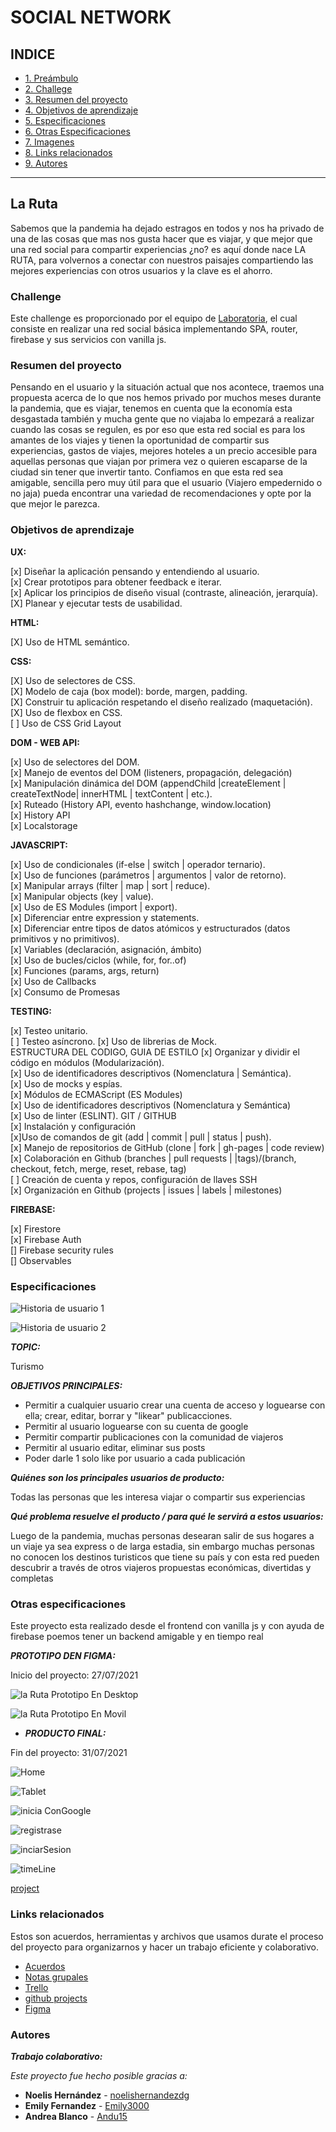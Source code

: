 # SOCIAL NETWORK

## INDICE

* [1. Preámbulo](#la-ruta)
* [2. Challege](#challenge)
* [3. Resumen del proyecto](#resumen-del-proyecto)
* [4. Objetivos de aprendizaje](#objetivos-de-aprendizaje)
* [5. Especificaciones](#especificaciones)
* [6. Otras Especificaciones](#otras-especificaciones)
* [7. Imagenes](#imagenes-del-proyecto)
* [8. Links relacionados](#links-relacionados)
* [9. Autores](#autores)
******
## La Ruta

Sabemos que la pandemia ha dejado estragos en todos y nos ha privado de una de las cosas que mas nos gusta hacer que es viajar, y que mejor que una red social para compartir experiencias ¿no? es aquí donde nace LA RUTA, para volvernos a conectar con nuestros paisajes compartiendo las mejores experiencias con otros usuarios y la clave es el ahorro.

### Challenge

Este challenge es proporcionado por el equipo de [Laboratoria](https://github.com/Laboratoria/LIM015-social-network), el cual consiste en realizar una red social básica implementando SPA, router, firebase y sus servicios con vanilla js.

### Resumen del proyecto

Pensando en el usuario y la situación actual que nos acontece, traemos una propuesta acerca de lo que nos hemos privado por muchos meses durante la pandemia, que es viajar, tenemos en cuenta que la economía esta desgastada también y mucha gente que no viajaba lo empezará a realizar cuando las cosas se regulen, es por eso que esta red social es para los amantes de los viajes y tienen la oportunidad de compartir sus experiencias, gastos de viajes, mejores hoteles a un precio accesible para aquellas personas que viajan por primera vez o quieren escaparse de la ciudad sin tener que invertir tanto. Confiamos en que esta red sea amigable, sencilla pero muy útil para que el usuario (Viajero empedernido o no jaja) pueda encontrar una variedad de recomendaciones y opte por la que mejor le parezca.

### Objetivos de aprendizaje

__UX:__

[x] Diseñar la aplicación pensando y entendiendo al usuario.  
[x] Crear prototipos para obtener feedback e iterar.  
[x] Aplicar los principios de diseño visual (contraste, alineación, jerarquía).  
[X] Planear y ejecutar tests de usabilidad.  

__HTML:__  

[X] Uso de HTML semántico.  

__CSS:__

[X] Uso de selectores de CSS.  
[X] Modelo de caja (box model): borde, margen, padding.  
[X] Construir tu aplicación respetando el diseño realizado (maquetación).  
[X] Uso de flexbox en CSS.  
[ ] Uso de CSS Grid Layout  

__DOM - WEB API:__  

[x] Uso de selectores del DOM.  
[x] Manejo de eventos del DOM (listeners, propagación, delegación)  
[x] Manipulación dinámica del DOM (appendChild |createElement | createTextNode| innerHTML | textContent | etc.).  
[x] Ruteado (History API, evento hashchange, window.location)  
[x] History API  
[x] Localstorage  

__JAVASCRIPT:__  

[x] Uso de condicionales (if-else | switch | operador ternario).  
[x] Uso de funciones (parámetros | argumentos | valor de retorno).  
[x] Manipular arrays (filter | map | sort | reduce).  
[x] Manipular objects (key | value).  
[x] Uso de ES Modules (import | export).  
[x] Diferenciar entre expression y statements.  
[x] Diferenciar entre tipos de datos atómicos y estructurados (datos primitivos y no primitivos).  
[x] Variables (declaración, asignación, ámbito)  
[x] Uso de bucles/ciclos (while, for, for..of)  
[x] Funciones (params, args, return)  
[x] Uso de Callbacks  
[x] Consumo de Promesas  

__TESTING:__  

[x] Testeo unitario.  
[ ] Testeo asíncrono. 
[x] Uso de librerias de Mock.  
ESTRUCTURA DEL CODIGO, GUIA DE ESTILO
[x] Organizar y dividir el código en módulos (Modularización).  
[x] Uso de identificadores descriptivos (Nomenclatura | Semántica).  
[x] Uso de mocks y espías.  
[x] Módulos de ECMAScript (ES Modules)  
[x] Uso de identificadores descriptivos (Nomenclatura y Semántica)  
[x] Uso de linter (ESLINT).
GIT / GITHUB  
[x] Instalación y configuración  
[x]Uso de comandos de git (add | commit | pull | status | push).  
[x] Manejo de repositorios de GitHub (clone | fork | gh-pages | code review)  
[x] Colaboración en Github (branches | pull requests | |tags)/(branch, checkout, fetch, merge, reset, rebase, tag)  
[ ] Creación de cuenta y repos, configuración de llaves SSH  
[x] Organización en Github (projects | issues | labels | milestones)

__FIREBASE:__

[x] Firestore  
[x] Firebase Auth  
[] Firebase security rules  
[] Observables  

### Especificaciones

![Historia de usuario 1](https://github.com/noelishernandezdg/LIM015-social-network/blob/main/src/images/HUpagina1.png)

![Historia de usuario 2](https://github.com/noelishernandezdg/LIM015-social-network/blob/main/src/images/HUpagina2.png)

__*TOPIC:*__

 Turismo

__*OBJETIVOS PRINCIPALES:*__  

- Permitir a cualquier usuario crear una cuenta de acceso y loguearse con ella; crear, editar, borrar y "likear" publicacciones.
- Permitir al usuario loguearse con su cuenta de google
- Permitir compartir publicaciones con la comunidad de viajeros
- Permitir al usuario editar, eliminar sus posts
- Poder darle 1 solo like por usuario a cada publicación

__*Quiénes son los principales usuarios de producto:*__

Todas las personas que les interesa viajar o compartir sus experiencias

__*Qué problema resuelve el producto / para qué le servirá a estos usuarios:*__

Luego de la pandemia, muchas personas desearan salir de sus hogares a un viaje ya sea express o de larga estadia, sin embargo muchas personas no conocen los destinos turisticos que tiene su país y con esta red pueden descubrir a través de otros viajeros propuestas económicas, divertidas y completas
### Otras especificaciones

Este proyecto esta realizado desde el frontend con vanilla js y con ayuda de firebase poemos tener un backend amigable y en tiempo real


__*PROTOTIPO DEN FIGMA:*__  

Inicio del proyecto: 27/07/2021  

![la Ruta Prototipo En Desktop](https://github.com/noelishernandezdg/LIM015-social-network/blob/main/src/images/laRutaPrototipoEnDesktop.png)

![la Ruta Prototipo En Movil](https://github.com/noelishernandezdg/LIM015-social-network/blob/main/src/images/laRutaPrototipoEnMovil.png)

* __*PRODUCTO FINAL:*__

Fin del proyecto: 31/07/2021  

![Home](https://github.com/noelishernandezdg/LIM015-social-network/blob/main/src/images/desktopFinal.png)

![Tablet](https://github.com/noelishernandezdg/LIM015-social-network/blob/main/src/images/tabletFinal.png)

![inicia ConGoogle](https://github.com/noelishernandezdg/LIM015-social-network/blob/main/src/images/iniciaConGoogle.png)

![registrase](https://github.com/noelishernandezdg/LIM015-social-network/blob/main/src/images/registrase.png)

![inciarSesion](https://github.com/noelishernandezdg/LIM015-social-network/blob/main/src/images/inciarSesion.png)

![timeLine](https://github.com/noelishernandezdg/LIM015-social-network/blob/main/src/images/timeLine.png)

[project](https://github.com/Andu15/LIM015-social-network/tree/Development)

### Links relacionados

Estos son acuerdos, herramientas y archivos que usamos durate el proceso del proyecto para organizarnos y hacer un trabajo eficiente y colaborativo.

* [Acuerdos](https://docs.google.com/document/d/1tyio69y0ikjXWUJK1B1CMIEPRa5Brl1MORAMv8gnI30/edit#heading=h.ng30guuqqp2v)
* [Notas grupales](https://keep.google.com/u/0/#home)
* [Trello](https://trello.com/b/EmvhIVIQ/social-network)
* [github projects](https://github.com/Andu15/LIM015-social-network/projects/1)
* [Figma](https://www.figma.com/file/nU22NqrX9DSgnL9jVprAdc/RED-SOCIAL?node-id=0%3A1)

### Autores

**_Trabajo colaborativo:_**

_Este proyecto fue hecho posible gracias a:_
* **Noelis Hernández** - [noelishernandezdg](https://github.com/noelishernandezdg)
* **Emily Fernandez** - [Emily3000](https://github.com/Emily3000)
* **Andrea Blanco** - [Andu15](https://github.com/Andu15)